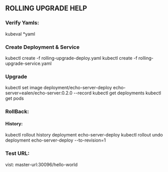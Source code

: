 ## ROLLING UPGRADE HELP
### Verify Yamls:
kubeval *yaml 

### Create Deployment & Service
kubectl create -f rolling-upgrade-deploy.yaml
kubectl create -f rolling-upgrade-service.yaml

### Upgrade
kubectl set image deployment/echo-server-deploy echo-server=ealen/echo-server:0.2.0 --record
kubectl get deployments
kubectl get pods

### RollBack:
#### History:
kubectl rollout history deployment echo-server-deploy
kubectl rollout undo deployment echo-server-deploy --to-revision=1 


### Test URL:
vist:  master-url:30096/hello-world


